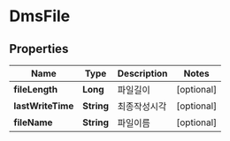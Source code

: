 
# DmsFile

## Properties
Name | Type | Description | Notes
------------ | ------------- | ------------- | -------------
**fileLength** | **Long** | 파일길이 |  [optional]
**lastWriteTime** | **String** | 최종작성시각 |  [optional]
**fileName** | **String** | 파일이름 |  [optional]



